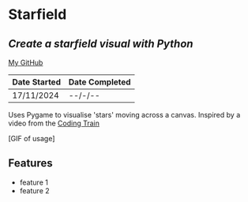 # Starfield
## _Create a starfield visual with Python_
[My GitHub](https://github.com/andrew-data-git)


| Date Started | Date Completed |
| ------ | ------ |
| 17/11/2024 | --/-/-- |

Uses Pygame to visualise 'stars' moving across a canvas.
Inspired by a video from the [Coding Train](https://youtu.be/17WoOqgXsRM?feature=shared)

[GIF of usage]

## Features

- feature 1
- feature 2
